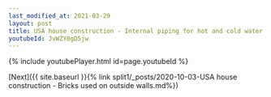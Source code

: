 ```yaml
---
last_modified_at: 2021-03-29
layout: post
title: USA house construction - Internal piping for hot and cold water whatsapp status
youtubeId: JvWZY0gD5jw
---
```


{% include youtubePlayer.html id=page.youtubeId %}

[Next]({{ site.baseurl }}{% link split1/_posts/2020-10-03-USA house construction - Bricks used on outside walls.md%})
